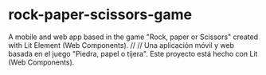 # rock-paper-scissors-game
A mobile and web app based in the game "Rock, paper or Scissors" created with Lit Element (Web Components).  // // Una aplicación móvil y web basada en el juego "Piedra, papel o tijera".  Este proyecto está hecho con Lit (Web Components).
